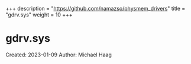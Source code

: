 +++
description = "https://github.com/namazso/physmem_drivers"
title = "gdrv.sys"
weight = 10
+++

# gdrv.sys

Created: 2023-01-09
Author: Michael Haag


